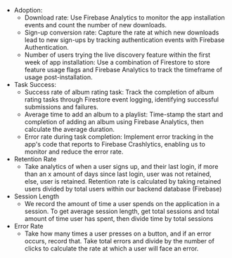 - Adoption: 
  - Download rate: Use Firebase Analytics to monitor the app installation events and count the number of new downloads.
  - Sign-up conversion rate: Capture the rate at which new downloads lead to new sign-ups by tracking authentication  events with Firebase Authentication.
  - Number of users trying the live discovery feature within the first week of app installation: Use a combination of  Firestore to store feature usage flags and Firebase Analytics to track the timeframe of usage post-installation.
- Task Success: 
  - Success rate of album rating task: Track the completion of album rating tasks through Firestore event logging,  identifying successful submissions and failures.
  - Average time to add an album to a playlist: Time-stamp the start and completion of adding an album using Firebase  Analytics, then calculate the average duration.
  - Error rate during task completion: Implement error tracking in the app's code that reports to Firebase Crashlytics, enabling us to monitor and reduce the error rate.
- Retention Rate
  - Take analytics of when a user signs up, and their last login, if more than an x amount of days since last login, user was not retained, else, user is retained. Retention rate is calculated by taking retained users divided     by total users within our backend database (Firebase)
- Session Length
  - We record the amount of time a user spends on the application in a session. To get average session length, get total sessions and total amount of time user has spent, then divide time by total sessions
- Error Rate
  - Take how many times a user presses on a button, and if an error occurs, record that. Take total errors and divide by the number of clicks to calculate the rate at which a user will face an error.

